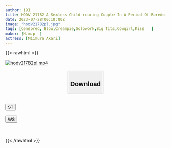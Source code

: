 ```yaml
---
author: j91
title: HODV-21782 A Sexless Child-rearing Couple In A Period Of Boredom. But I Want To Fuck My Wife! I Want To Have Vaginal Cum Shot Sex As Much As I Want Without Rubber! After All, My Wife Likes No. 1. Niimura Akari
date: 2023-07-28T00:10:00Z
image: "hodv21782pl.jpg"
tags: [Censored, Blow,Creampie,Solowork,Big Tits,Cowgirl,Kiss	]
maker: [H.m.p  ]
actress: [Niimura Akari]
---
```



{{< rawhtml >}}

<div class="video" data-videoid="WpGyZ7gBo0ibbZ8">
    <a href="javascript:;">
        <img src="https://my.j91.asia/posts/hodv21782pl/hodv21782pl.jpg" width="WIDTH" height="HEIGHT" alt="hodv21782pl.mp4" loading="lazy">
    </a>
</div>

<script type="text/javascript" src="https://j91.asia/asset/on-demand-st.js"></script>

<br>
  <link rel="stylesheet" href="https://j91.asia/asset/bs5.css">
  
  <center>
  <button class="btn btn-primary" type="button" data-bs-toggle="collapse" data-bs-target=".multi-collapse" aria-expanded="false" aria-controls="multiCollapseExample1 multiCollapseExample2"><h2>Download</h2></button></center>
</p>
<div class="row">
  <div class="col">
    <div class="collapse multi-collapse" id="multiCollapseExample1">
      <div class="card card-body">
	      	      <br>
<div class="buttons">  
<a href="https://streamtape.to/v/WpGyZ7gBo0ibbZ8"><button class="btn-hover color-3"><i class="fa fa-download"></i> ST</button></a></div>
    </div>
  </div>
</div>
  <div class="col">
    <div class="collapse multi-collapse" id="multiCollapseExample2">
      <div class="card card-body">
	      <br>
<div class="buttons">
    <a href="https://wolfstream.tv/fo56intrswks.html"><button class="btn-hover color-9"><i class="fa fa-download"></i> WS</button></a></div>
<br><br>
      </div>
    </div>
  </div>
</div>

{{< /rawhtml >}}
